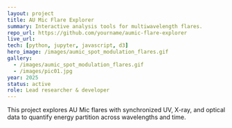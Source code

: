 ```yaml
---
layout: project
title: AU Mic Flare Explorer
summary: Interactive analysis tools for multiwavelength flares.
repo_url: https://github.com/yourname/aumic-flare-explorer
live_url: 
tech: [python, jupyter, javascript, d3]
hero_image: /images/aumic_spot_modulation_flares.gif
gallery:
  - /images/aumic_spot_modulation_flares.gif
  - /images/pic01.jpg
year: 2025
status: active
role: Lead researcher & developer
---
```


This project explores AU Mic flares with synchronized UV, X-ray, and optical data to quantify energy partition across wavelengths and time.
